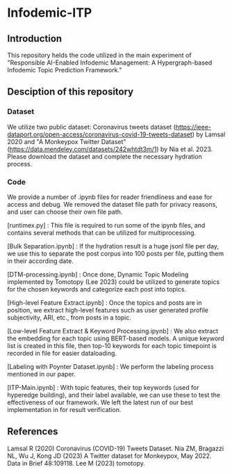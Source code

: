 # Infodemic-ITP

## Introduction
This repository helds the code utilized in the main experiment of "Responsible AI-Enabled Infodemic Management: A Hypergraph-based Infodemic Topic Prediction Framework."

## Desciption of this repository

### Dataset

We utilize two public dataset: Coronavirus tweets dataset (https://ieee-dataport.org/open-access/coronavirus-covid-19-tweets-dataset)  by Lamsal 2020 and "A Monkeypox Twitter Dataset" (https://data.mendeley.com/datasets/242whtdt3m/1) by Nia et al. 2023. Please download the dataset and complete the necessary hydration process.

### Code

We provide a number of .ipynb files for reader friendliness and ease for access and debug. We removed the dataset file path for privacy reasons, and user can choose their own file path.

[runtimex.py] : This file is required to run some of the ipynb files, and contains several methods that can be utilized for multiprocessing.

[Bulk Separation.ipynb] : If the hydration result is a huge jsonl file per day, we use this to separate the post corpus into 100 posts per file, putting them in their according date.

[DTM-processing.ipynb] : Once done, Dynamic Topic Modeling implemented by Tomotopy (Lee 2023) could be utilized to generate topics for the chosen keywords and categorize each post into topics.

[High-level Feature Extract.ipynb] : Once the topics and posts are in position, we extract high-level features such as user generated profile subjectivity, ARI, etc., from posts in a topic.

[Low-level Feature Extract & Keyword Processing.ipynb] : We also extract the embedding for each topic using BERT-based models. A unique keyword list is created in this file, then top-10 keywords for each topic timepoint is recorded in file for easier dataloading.

[Labeling with Poynter Dataset.ipynb] : We perform the labeling process mentioned in our paper.

[ITP-Main.ipynb] : With topic features, their top keywords (used for hyperedge building), and their label available, we can use these to test the effectiveness of our framework. We left the latest run of our best implementation in for result verification.


## References
Lamsal R (2020) Coronavirus (COVID-19) Tweets Dataset.
Nia ZM, Bragazzi NL, Wu J, Kong JD (2023) A Twitter dataset for Monkeypox, May 2022. Data in Brief 48:109118.
Lee M (2023) tomotopy.

